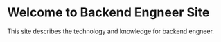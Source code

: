 # Welcome to Backend Engneer Site
This site describes the technology and knowledge for backend engneer.
